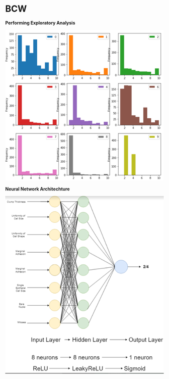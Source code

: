 # BCW
**Performing Exploratory Analysis**


![Data Distribution](https://github.com/Agrover112/BCW/blob/master/Images/Data%20Distributions.png)

**Neural Network Architechture**

![NeuralNetworkDiagram](https://github.com/Agrover112/BCW/blob/master/Images/NND.png)
